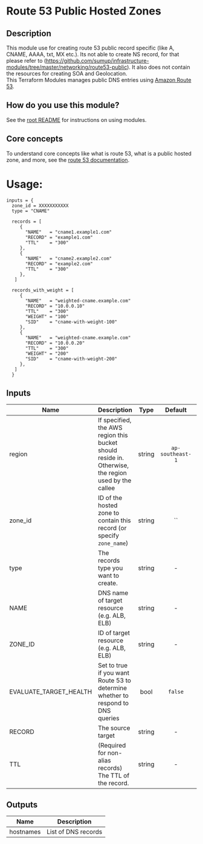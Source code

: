 # Route 53 Public Hosted Zones

## Description
This module use for creating route 53 public record specific (like A, CNAME, AAAA, txt, MX etc.). Its not able to create NS record, for that please refer to (https://github.com/sumup/infrastructure-modules/tree/master/networking/route53-public). It also does not contain the resources for creating SOA and Geolocation.  
This Terraform Modules manages public DNS entries using [Amazon Route 53](https://aws.amazon.com/route53/).


## How do you use this module?

See the [root README](/README.md) for instructions on using modules.

## Core concepts

To understand core concepts like what is route 53, what is a public hosted zone, and more, see the [route 53
documentation](https://aws.amazon.com/documentation/route53/).

# Usage:

```
inputs = {
  zone_id = XXXXXXXXXXX
  type = "CNAME"

  records = [
     {
       "NAME"   = "cname1.example1.com"
       "RECORD" = "example1.com"
       "TTL"    = "300"
     },
     {
       "NAME"   = "cname2.example2.com"
       "RECORD" = "example2.com"
       "TTL"    = "300"
     },
   ]

  records_with_weight = [
     {
       "NAME"   = "weighted-cname.example.com"
       "RECORD" = "10.0.0.10"
       "TTL"    = "300"
       "WEIGHT" = "100"
       "SID"    = "cname-with-weight-100"
     },
     {
       "NAME"   = "weighted-cname.example.com"
       "RECORD" = "10.0.0.20"
       "TTL"    = "300"
       "WEIGHT" = "200"
       "SID"    = "cname-with-weight-200"
     },
   ]
  }
```
## Inputs

| Name | Description | Type | Default | Required |
|------|-------------|:----:|:-----:|:-----:|
| region | If specified, the AWS region this bucket should reside in. Otherwise, the region used by the callee | string | `ap-southeast-1` | no |
| zone_id | ID of the hosted zone to contain this record  (or specify `zone_name`) | string | `` | yes |
| type | The records type you want to create. | string | - | yes |
| NAME | DNS name of target resource (e.g. ALB, ELB) | string | - | yes |
| ZONE_ID | ID of target resource (e.g. ALB, ELB) | string | - | yes |
| EVALUATE_TARGET_HEALTH | Set to true if you want Route 53 to determine whether to respond to DNS queries | bool | `false` | no |
| RECORD | The source target | string | - | yes |
| TTL | (Required for non-alias records) The TTL of the record. | string | - | no |


## Outputs

| Name | Description |
|------|-------------|
| hostnames | List of DNS records |